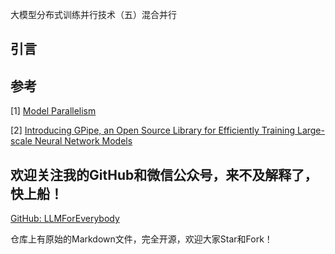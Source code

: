 大模型分布式训练并行技术（五）混合并行

## 引言



## 参考

<div id="refer-anchor-1"></div>

[1] [Model Parallelism](https://huggingface.co/docs/transformers/v4.15.0/en/parallelism)

[2] [Introducing GPipe, an Open Source Library for Efficiently Training Large-scale Neural Network Models](https://ai.googleblog.com/2019/03/introducing-gpipe-open-source-library.html)



## 欢迎关注我的GitHub和微信公众号，来不及解释了，快上船！

[GitHub: LLMForEverybody](https://github.com/luhengshiwo/LLMForEverybody)

仓库上有原始的Markdown文件，完全开源，欢迎大家Star和Fork！